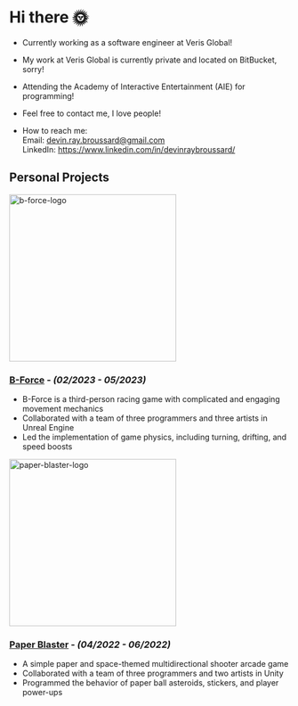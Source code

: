 # Hi there 🌞
- Currently working as a software engineer at Veris Global!
- My work at Veris Global is currently private and located on BitBucket, sorry!
- Attending the Academy of Interactive Entertainment (AIE) for programming!
- Feel free to contact me, I love people!

- How to reach me:  
Email: devin.ray.broussard@gmail.com  
LinkedIn: https://www.linkedin.com/in/devinraybroussard/

## Personal Projects  
<img height="300px" src="https://img.itch.zone/aW1nLzEyNDE0NTAwLnBuZw==/315x250%23c/PhDID7.png" alt="b-force-logo" href="b-force.itch.io">  

### [B-Force](b-force.itch.io) - *(02/2023 - 05/2023)*  
- B-Force is a third-person racing game with complicated and engaging movement mechanics
- Collaborated with a team of three programmers and three artists in Unreal Engine
- Led the implementation of game physics, including turning, drifting, and speed boosts

<img height="300px" src="https://github.com/devinbroussard/devinbroussard/assets/74983427/0ecaeb8a-9523-4fa9-a614-33717b25c456" alt="paper-blaster-logo" href="paperblaster.itch.io/paper-blaster">

### [Paper Blaster](paperblaster.itch.io/paper-blaster) - *(04/2022 - 06/2022)*
- A simple paper and space-themed multidirectional shooter arcade game
- Collaborated with a team of three programmers and two artists in Unity
- Programmed the behavior of paper ball asteroids, stickers, and player power-ups
